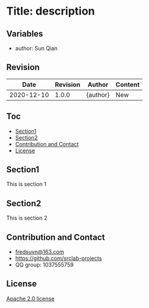 # Title: description

<!--![logo](logo.svg)-->

## Variables

* author: Sun Qian

## Revision

|Date|Revision|Author|Content|
|---|---|---|---|
|2020-12-10|1.0.0|{author}|New|

## Toc

- [Section1](#section1)
- [Section2](#Section2)
- [Contribution and Contact](#contact)
- [License](#lecense)

## <a id="section1"/>Section1

This is section 1

## <a id="section2"/>Section2

This is section 2

## <a id="contact"/>Contribution and Contact

* fredsuvn@163.com
* https://github.com/srclab-projects
* QQ group: 1037555759

## <a id="lecense"/>License

[Apache 2.0 license](https://www.apache.org/licenses/LICENSE-2.0.html)